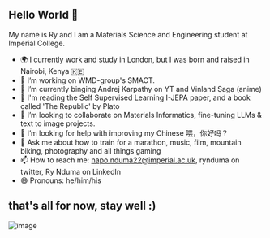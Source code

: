 ## Hello World 👋

My name is Ry and I am a Materials Science and Engineering student at Imperial College.
- 🌍 I currently work and study in London, but I was born and raised in Nairobi, Kenya 🇰🇪
- 🔭 I’m working on WMD-group's SMACT.
- 🌱 I’m currently binging Andrej Karpathy on YT and Vinland Saga (anime)
- 📜 I'm reading the Self Supervised Learning I-JEPA paper, and a book called 'The Republic' by Plato
- 👯 I’m looking to collaborate on Materials Informatics, fine-tuning LLMs & text to image projects.
- 🤔 I’m looking for help with improving my Chinese 喂，你好吗？
- 💬 Ask me about how to train for a marathon, music, film, mountain biking, photography and all things gaming
- 📫 How to reach me: napo.nduma22@imperial.ac.uk, rynduma on twitter, Ry Nduma on LinkedIn
- 😄 Pronouns: he/him/his
## that's all for now, stay well :)
![image](https://imgs.xkcd.com/comics/data_trap_2x.png)
